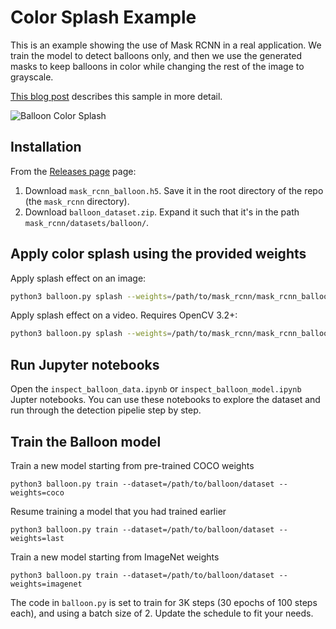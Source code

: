 

# Color Splash Example

This is an example showing the use of Mask RCNN in a real application.
We train the model to detect balloons only, and then we use the generated 
masks to keep balloons in color while changing the rest of the image to
grayscale.


[This blog post](https://engineering.matterport.com/splash-of-color-instance-segmentation-with-mask-r-cnn-and-tensorflow-7c761e238b46) describes this sample in more detail.

![Balloon Color Splash](/assets/balloon_color_splash.gif)


## Installation
From the [Releases page](https://github.com/matterport/Mask_RCNN/releases) page:
1. Download `mask_rcnn_balloon.h5`. Save it in the root directory of the repo (the `mask_rcnn` directory).
2. Download `balloon_dataset.zip`. Expand it such that it's in the path `mask_rcnn/datasets/balloon/`.

## Apply color splash using the provided weights
Apply splash effect on an image:

```bash
python3 balloon.py splash --weights=/path/to/mask_rcnn/mask_rcnn_balloon.h5 --image=<file name or URL>
```

Apply splash effect on a video. Requires OpenCV 3.2+:

```bash
python3 balloon.py splash --weights=/path/to/mask_rcnn/mask_rcnn_balloon.h5 --video=<file name or URL>
```


## Run Jupyter notebooks
Open the `inspect_balloon_data.ipynb` or `inspect_balloon_model.ipynb` Jupter notebooks. You can use these notebooks to explore the dataset and run through the detection pipelie step by step.

## Train the Balloon model

Train a new model starting from pre-trained COCO weights
```
python3 balloon.py train --dataset=/path/to/balloon/dataset --weights=coco
```

Resume training a model that you had trained earlier
```
python3 balloon.py train --dataset=/path/to/balloon/dataset --weights=last
```

Train a new model starting from ImageNet weights
```
python3 balloon.py train --dataset=/path/to/balloon/dataset --weights=imagenet
```

The code in `balloon.py` is set to train for 3K steps (30 epochs of 100 steps each), and using a batch size of 2. 
Update the schedule to fit your needs.
